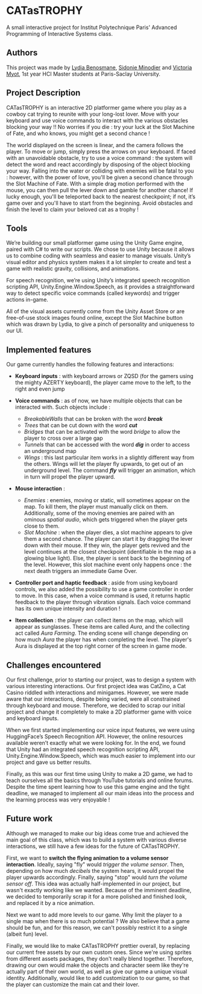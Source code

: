 

# CATasTROPHY

A small interactive project for Institut Polytechnique Paris' Advanced Programming of Interactive Systems class. 


## Authors

This project was made by [Lydia Benosmane](https://github.com/lydiab3n), [Sidonie Minodier](https://github.com/shidowe) and [Victoria Myot](https://github.com/vmfmyot), 1st year HCI Master students at Paris-Saclay University.

## Project Description

CATasTROPHY is an interactive 2D platformer game where you play as a cowboy cat trying to reunite with your long-lost lover. Move with your keyboard and use voice commands to interact with the various obstacles blocking your way !! No worries if you die : try your luck at the Slot Machine of Fate, and who knows, you might get a second chance !

The world displayed on the screen is linear, and the camera follows the player. To move or jump, simply press the arrows on your keyboard. If faced with an unavoidable obstacle, try to use a voice command : the system will detect the word and react accordingly by disposing of the object blocking your way. Falling into the water or colliding with enemies will be fatal to you : however, with the power of love, you'll be given a second chance through the Slot Machine of Fate. With a simple drag motion performed with the mouse, you can then pull the lever down and gamble for another chance! If lucky enough, you'll be teleported back to the nearest checkpoint; if not, it’s game over and you'll have to start from the beginning. Avoid obstacles and finish the level to claim your beloved cat as a trophy !

## Tools

We’re building our small platformer game using the Unity Game engine, paired with C# to write our scripts. We chose to use Unity because it allows us to combine coding with seamless and easier to manage visuals. Unity’s visual editor and physics system makes it a lot simpler to create and test a game with realistic gravity, collisions, and animations. 

For speech recognition, we’re using Unity’s integrated speech recognition scripting API, Unity.Engine.Window.Speech, as it provides a straightforward way to detect specific voice commands (called keywords) and trigger actions in-game.

All of the visual assets currently come from the Unity Asset Store or are free-of-use stock images found online, except the Slot Machine button which was drawn by Lydia, to give a pinch of personality and uniqueness to our UI.


## Implemented features

Our game currently handles the following features and interactions:
- **Keyboard inputs** : with keyboard arrows or ZQSD (for the gamers using the mighty AZERTY keyboard), the player came move to the left, to the right and even jump

- **Voice commands** : as of now, we have multiple objects that can be interacted with. Such objects include :
    - _BreakableWalls_ that can be broken with the word **_break_**
    - _Trees_ that can be cut down with the word **_cut_**
    - _Bridges_ that can be activated with the word _bridge_ to allow the player to cross over a large gap
    - _Tunnels_ that can be accessed with the word **_dig_** in order to access an underground map
    - _Wings_ : this last particular item works in a slightly different way from the others. Wings will let the player fly upwards, to get out of an underground level. The command **_fly_** will trigger an animation, which in turn will propel the player upward.

- **Mouse interaction** :
    - _Enemies_ : enemies, moving or static, will sometimes appear on the map. To kill them, the player must manually click on them. Additionally, some of the moving enemies are paired with an ominous _spatial audio_, which gets triggered when the player gets close to them.
    - _Slot Machine_ : when the player dies, a slot machine appears to give them a second chance. The player can start it by dragging the lever down with their mouse. If they win, the player gets revived and the level continues at the closest checkpoint (identifiable in the map as a glowing blue light). Else, the player is sent back to the beginning of the level. However, this slot machine event only happens once : the next death triggers an immediate Game Over.

- **Controller port and haptic feedback** : aside from using keyboard controls, we also added the possibility to use a game controller in order to move. In this case, when a voice command is used, it returns haptic feedback to the player through vibration signals. Each voice command has its own unique intensity and duration !

- **Item collection** : the player can collect items on the map, which will appear as sunglasses. These items are called _Aura_, and the collecting act called _Aura Farming_. The ending scene will change depending on how much _Aura_ the player has when completing the level. The player's Aura is displayed at the top right corner of the screen in game mode.

##  Challenges encountered

Our first challenge, prior to starting our project, was to design a system with various interesting interactions. Our first project idea was CatZino, a Cat Casino riddled with interactions and minigames. However, we were made aware that our interactions, despite being varied, were all constrained through keyboard and mouse. Therefore, we decided to scrap our initial project and change it completely to make a 2D platformer game with voice and keyboard inputs.

When we first started implementing our voice input features, we were using HuggingFace’s Speech Recognition API. However, the online resources available weren’t exactly what we were looking for. In the end, we found that Unity had an integrated speech recognition scripting API, Unity.Engine.Window.Speech, which was much easier to implement into our project and gave us better results.

Finally, as this was our first time using Unity to make a 2D game, we had to teach ourselves all the basics through YouTube tutorials and online forums. Despite the time spent learning how to use this game engine and the tight deadline, we managed to implement all our main ideas into the process and the learning process was very enjoyable !

## Future work

Although we managed to make our big ideas come true and achieved the main goal of this class, which was to build a system with various diverse interactions, we still have a few ideas for the future of CATasTROPHY.

First, we want to **switch the flying animation to a volume sensor interaction**. Ideally, saying "fly" would _trigger the volume sensor_. Then, depending on how much _decibels_ the system hears, it would propel the player upwards accordingly. Finally, saying "stop" would _turn the volume sensor off_. This idea was actually half-implemented in our project, but wasn't exactly working like we wanted. Because of the imminent deadline, we decided to temporarily scrap it for a more polished and finished look, and replaced it by a nice animation.

Next we want to add more levels to our game. Why limit the player to a single map when there is so much potential ? We also believe that a game should be fun, and for this reason, we can't possibly restrict it to a single (albeit fun) level.

Finally, we would like to make CATasTROPHY prettier overall, by replacing our current free assets by our own custom ones. Since we're using sprites from different assets packages, they don't really blend together. Therefore, drawing our own would make the objects and character seem like they're actually part of their own world, as well as give our game a unique visual identity. Additionally, would like to add customization to our game, so that the player can customize the main cat and their lover.
